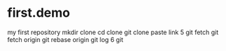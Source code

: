 # first.demo
my first repository
mkdir clone 
cd clone
git clone paste link
5 git fetch 
git fetch origin
git rebase origin
git log
6 git 
